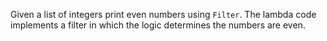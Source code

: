 Given a list of integers print even numbers using ```Filter```. The lambda code implements a filter in which the logic determines the numbers are even.